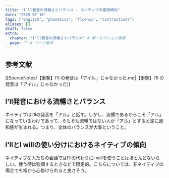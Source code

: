 ```yaml
---
title: "I'll発音の流暢さとバランス - ネイティブの使用傾向"
date: "2025-07-16"
tags: ["english", "phonetics", "fluency", "contractions"]
aliases: []
draft: false
extra:
  chapter: "I'll発音の流暢さとバランス" # 章・セクション情報
  page: "" # ページ番号
---
```


## 参考文献

[[SourceNotes/【衝撃】I'll の発音は「アイル」じゃなかった.md|【衝撃】I'll の発音は「アイル」じゃなかった]]

## I'll発音における流暢さとバランス

ネイティブはI'llの発音を「アル」と話す。しかし、流暢であるからこそ「アル」になっているわけであって、そもそも流暢ではない人が「アル」とすると逆に違和感が生まれる。つまり、全体のバランスが大事ということ。

## I'llとI willの使い分けにおけるネイティブの傾向

ネイティブな人たちの会話ではI'llの代わりにI willを使うことはほとんどないらしい。使う時は強調するときなどで限定的。こちらについては、非ネイティブの場合でも常から心掛けられると良さそう。
